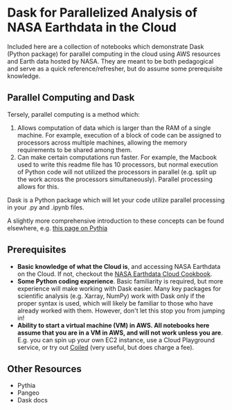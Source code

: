 # Dask for Parallelized Analysis of NASA Earthdata in the Cloud

Included here are a collection of notebooks which demonstrate Dask (Python package) for parallel computing in the cloud using AWS resources and Earth data hosted by NASA. They are meant to be both pedagogical and serve as a quick reference/refresher, but do assume some prerequisite knowledge.

## Parallel Computing and Dask
Tersely, parallel computing is a method which:
1. Allows computation of data which is larger than the RAM of a single machine. For example, execution of a block of code can be assigned to processors across multiple machines, allowing the memory requirements to be shared among them.
2. Can make certain computations run faster. For example, the Macbook used to write this readme file has 10 processors, but normal execution of Python code will not utilized the processors in parallel (e.g. split up the work across the processors simultaneously). Parallel processing allows for this.

Dask is a Python package which will let your code utilize parallel processing in your .py and .ipynb files. 

A slightly more comprehensive introduction to these concepts can be found elsewhere, e.g. [this page on Pythia](https://earth-env-data-science.github.io/lectures/dask/intro.html)

## Prerequisites
* **Basic knowledge of what the Cloud is**, and accessing NASA Earthdata on the Cloud. If not, checkout the [NASA Earthdata Cloud Cookbook](https://nasa-openscapes.github.io/earthdata-cloud-cookbook/).
* **Some Python coding experience**. Basic familiarity is required, but more experience will make working with Dask easier. Many key packages for scientific analysis (e.g. Xarray, NumPy) work with Dask only if the proper syntax is used, which will likely be familiar to those who have already worked with them. However, don't let this stop you from jumping in!
* **Ability to start a virtual machine (VM) in AWS. All notebooks here assume that you are in a VM in AWS, and will not work unless you are**. E.g. you can spin up your own EC2 instance, use a Cloud Playground service, or try out [Coiled](https://www.coiled.io) (very useful, but does charge a fee).

## Other Resources
* Pythia
* Pangeo
* Dask docs
